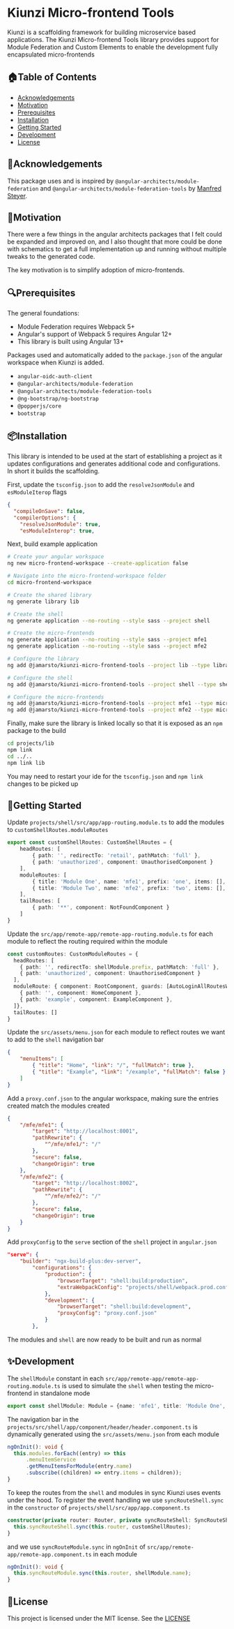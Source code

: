 # Kiunzi Micro-frontend Tools

Kiunzi is a scaffolding framework for building microservice based applications.  The Kiunzi Micro-frontend Tools library provides support for Module Federation and Custom Elements to enable the development fully encapsulated micro-frontends

## 🏠Table of Contents

- [Acknowledgements](#acknowledgements)
- [Motivation](#motivation)
- [Prerequisites](#prerequisites)
- [Installation](#installation)
- [Getting Started](#getting-started)
- [Development](#development)
- [License](#license)

## 🎁Acknowledgements

This package uses and is inspired by `@angular-architects/module-federation` and `@angular-architects/module-federation-tools` by [Manfred Steyer](https://twitter.com/ManfredSteyer).

## 🤔Motivation

There were a few things in the angular architects packages that I felt could be expanded and improved on, and I also thought that more could be done with schematics to get a full implementation up and running without multiple tweaks to the generated code.

The key motivation is to simplify adoption of micro-frontends.

## 🔍Prerequisites

The general foundations:
- Module Federation requires Webpack 5+
- Angular's support of Webpack 5 requires Angular 12+
- This library is built using Angular 13+

Packages used and automatically added to the `package.json` of the angular workspace when Kiunzi is added.
- `angular-oidc-auth-client`
- `@angular-architects/module-federation`
- `@angular-architects/module-federation-tools`
- `@ng-bootstrap/ng-bootstrap`
- `@popperjs/core`
- `bootstrap`

## 📦Installation

This library is intended to be used at the start of establishing a project as it updates configurations and generates additional code and configurations.  In short it builds the scaffolding.

First, update the `tsconfig.json` to add the `resolveJsonModule` and `esModuleIterop` flags
```json
{
  "compileOnSave": false,
  "compilerOptions": {
    "resolveJsonModule": true,
    "esModuleInterop": true,
```

Next, build example application
```sh
# Create your angular workspace
ng new micro-frontend-workspace --create-application false

# Navigate into the micro-frontend-workspace folder
cd micro-frontend-workspace

# Create the shared library
ng generate library lib

# Create the shell
ng generate application --no-routing --style sass --project shell

# Create the micro-frontends
ng generate application --no-routing --style sass --project mfe1
ng generate application --no-routing --style sass --project mfe2

# Configure the library
ng add @jamarsto/kiunzi-micro-frontend-tools --project lib --type library --authority <your_oidc_server_url> --client <your_client_id>

# Configure the shell
ng add @jamarsto/kiunzi-micro-frontend-tools --project shell --type shell --port 8000 --library lib

# Configure the micro-frontends
ng add @jamarsto/kiunzi-micro-frontend-tools --project mfe1 --type microfrontend --port 8001 --library lib
ng add @jamarsto/kiunzi-micro-frontend-tools --project mfe2 --type microfrontend --port 8002 --library lib
```

Finally, make sure the library is linked locally so that it is exposed as an `npm` package to the build
```sh
cd projects/lib
npm link
cd ../..
npm link lib
```
You may need to restart your ide for the `tsconfig.json` and `npm link` changes to be picked up

## 📀Getting Started

Update `projects/shell/src/app/app-routing.module.ts` to add the modules to ``customShellRoutes.moduleRoutes``
```ts
export const customShellRoutes: CustomShellRoutes = {
	headRoutes: [
		{ path: '', redirectTo: 'retail', pathMatch: 'full' },
		{ path: 'unauthorized', component: UnauthorisedComponent }
	],
	moduleRoutes: [
		{ title: 'Module One', name: 'mfe1', prefix: 'one', items: [], guards: [AutoLoginAllRoutesWithRoleGuard], roles: ['ADMIN', 'USER'] },
		{ title: 'Module Two', name: 'mfe2', prefix: 'two', items: [], guards: [AutoLoginAllRoutesWithRoleGuard], roles: ['ADMIN', 'USER'] }
	],
	tailRoutes: [
		{ path: '**', component: NotFoundComponent }
	]
}
```

Update the `src/app/remote-app/remote-app-routing.module.ts` for each module to reflect the routing required within the module
```ts
const customRoutes: CustomModuleRoutes = {
  headRoutes: [
    { path: '', redirectTo: shellModule.prefix, pathMatch: 'full' },
    { path: 'unauthorized', component: UnauthorisedComponent }
  ],
  moduleRoute: { component: RootComponent, guards: [AutoLoginAllRoutesWithRoleGuard], roles: ['ADMIN', 'USER'], children: [
    { path: '', component: HomeComponent },
    { path: 'example', component: ExampleComponent },
  ]},
  tailRoutes: []
}
```

Update the `src/assets/menu.json` for each module to reflect routes we want to add to the `shell` navigation bar
```json
{
    "menuItems": [
        { "title": "Home", "link": "/", "fullMatch": true },
        { "title": "Example", "link": "/example", "fullMatch": false }
    ]
}
```

Add a `proxy.conf.json` to the angular workspace, making sure the entries created match the modules created
```json
{
    "/mfe/mfe1": {
        "target": "http://localhost:8001",
        "pathRewrite": {
            "^/mfe/mfe1/": "/"
        },
        "secure": false,
        "changeOrigin": true
    },
    "/mfe/mfe2": {
        "target": "http://localhost:8002",
        "pathRewrite": {
            "^/mfe/mfe2/": "/"
        },
        "secure": false,
        "changeOrigin": true
    }
}
```

Add `proxyConfig` to the `serve` section of the `shell` project in `angular.json`
```json
"serve": {
    "builder": "ngx-build-plus:dev-server",
        "configurations": {
            "production": {
                "browserTarget": "shell:build:production",
                "extraWebpackConfig": "projects/shell/webpack.prod.config.js"
            },
            "development": {
                "browserTarget": "shell:build:development",
                "proxyConfig": "proxy.conf.json"
            }
        },
```

The modules and `shell` are now ready to be built and run as normal

## ✨Development

The `shellModule` constant in each `src/app/remote-app/remote-app-routing.module.ts` is used to simulate the `shell` when testing the micro-frontend in standalone mode
```ts
export const shellModule: Module = {name: 'mfe1', title: 'Module One', prefix: 'one', items: jsonMenuItems.menuItems as MenuItems};
```

The navigation bar in the `projects/src/shell/app/component/header/header.component.ts` is dynamically generated using the `src/assets/menu.json` from each module
```ts
ngOnInit(): void {
  this.modules.forEach((entry) => this
      .menuItemService
      .getMenuItemsForModule(entry.name)
      .subscribe((children) => entry.items = children));
}
```

To keep the routes from the `shell` and modules in sync Kiunzi uses events under the hood. To register the event handling we use `syncRouteShell.sync` in the `constructor` of `projects/shell/src/app/app.component.ts`

```ts
constructor(private router: Router, private syncRouteShell: SyncRouteShell) {
  this.syncRouteShell.sync(this.router, customShellRoutes);
}
```

and we use `syncRouteModule.sync` in `ngOnInit` of `src/app/remote-app/remote-app.component.ts` in each module

```ts
ngOnInit(): void {
  this.syncRouteModule.sync(this.router, shellModule.name);
}
```

## 📄License

This project is licensed under the MIT license.  See the [LICENSE](https://github.com/jamarsto/kiunzi-micro-frontend-tools/blob/master/LICENSE)

